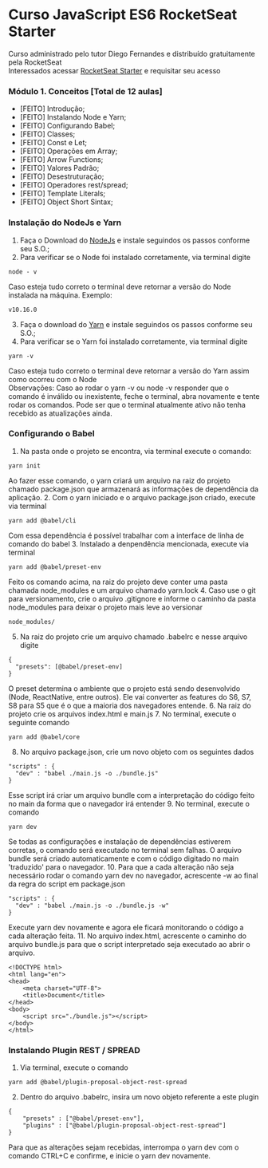 # Curso JavaScript ES6 RocketSeat Starter

Curso administrado pelo tutor Diego Fernandes e distribuído gratuitamente pela RocketSeat
<br>
Interessados acessar [RocketSeat Starter](https://rocketseat.com.br/starter) e requisitar seu acesso
<br>
### Módulo 1. Conceitos [Total de 12 aulas]

- [FEITO] Introdução;
- [FEITO] Instalando Node e Yarn;
- [FEITO] Configurando Babel;
- [FEITO] Classes;
- [FEITO] Const e Let;
- [FEITO] Operações em Array;
- [FEITO] Arrow Functions;
- [FEITO] Valores Padrão;
- [FEITO] Desestruturação;
- [FEITO] Operadores rest/spread;
- [FEITO] Template Literals;
- [FEITO] Object Short Sintax;

### Instalação do NodeJs e Yarn

1. Faça o Download do [NodeJs](https://nodejs.org/en/) e instale seguindos os passos conforme seu S.O.;
2. Para verificar se o Node foi instalado corretamente, via terminal digite
```
node - v
```
Caso esteja tudo correto o terminal deve retornar a versão do Node instalada na máquina. Exemplo:
```
v10.16.0
```
3. Faça o download do [Yarn](https://yarnpkg.com/pt-BR/) e instale seguindos os passos conforme seu S.O.;
4. Para verificar se o Yarn foi instalado corretamente, via terminal digite
```
yarn -v
```
Caso esteja tudo correto o terminal deve retornar a versão do Yarn assim como ocorreu com o Node
<br>
Observações: Caso ao rodar o yarn -v ou node -v responder que o comando é inválido ou inexistente, feche o terminal, abra novamente e tente rodar os comandos. Pode ser que o terminal atualmente ativo não tenha recebido as atualizações ainda.

### Configurando o Babel

1. Na pasta onde o projeto se encontra, via terminal execute o comando:
```
yarn init
```
Ao fazer esse comando, o yarn criará um arquivo na raiz do projeto chamado package.json que armazenará as informações de dependência da aplicação.
2. Com o yarn iniciado e o arquivo package.json criado, execute via terminal
```
yarn add @babel/cli
```
Com essa dependência é possível trabalhar com a interface de linha de comando do babel
3. Instalado a denpendência mencionada, execute via terminal
```
yarn add @babel/preset-env
```
Feito os comando acima, na raiz do projeto deve conter uma pasta chamada node_modules e um arquivo chamado yarn.lock
4. Caso use o git para versionamento, crie o arquivo .gitignore e informe o caminho da pasta node_modules para deixar o projeto mais leve ao versionar
```
node_modules/
```
5. Na raiz do projeto crie um arquivo chamado .babelrc e nesse arquivo digite
```
{
  "presets": [@babel/preset-env]
}
```
O preset determina o ambiente que o projeto está sendo desenvolvido (Node, ReactNative, entre outros). Ele vai converter as features do S6, S7, S8 para S5 que é o que a maioria dos navegadores entende.
6. Na raiz do projeto crie os arquivos index.html e main.js
7. No terminal, execute o seguinte comando
```
yarn add @babel/core
```
8. No arquivo package.json, crie um novo objeto com os seguintes dados
```
"scripts" : {
  "dev" : "babel ./main.js -o ./bundle.js"
}
```
Esse script irá criar um arquivo bundle com a interpretação do código feito no main da forma que o navegador irá entender
9. No terminal, execute o comando
```
yarn dev
```
Se todas as configurações e instalação de dependências estiverem corretas, o comando será executado no terminal sem falhas. O arquivo bundle será criado automaticamente e com o código digitado no main 'traduzido' para o navegador.
10. Para que a cada alteração não seja necessário rodar o comando yarn dev no navegador, acrescente -w ao final da regra do script em package.json
```
"scripts" : {
  "dev" : "babel ./main.js -o ./bundle.js -w"
}
```
Execute yarn dev novamente e agora ele ficará monitorando o código a cada alteração feita.
11. No arquivo index.html, acrescente o caminho do arquivo bundle.js para que o script interpretado seja executado ao abrir o arquivo.
```
<!DOCTYPE html>
<html lang="en">
<head>
	<meta charset="UTF-8">
	<title>Document</title>
</head>
<body>
	<script src="./bundle.js"></script>
</body>
</html>
```

### Instalando Plugin REST / SPREAD

1. Via terminal, execute o comando
```
yarn add @babel/plugin-proposal-object-rest-spread
```
2. Dentro do arquivo .babelrc, insira um novo objeto referente a este plugin
```
{
	"presets" : ["@babel/preset-env"],
	"plugins" : ["@babel/plugin-proposal-object-rest-spread"]
}
```
Para que as alterações sejam recebidas, interrompa o yarn dev com o comando CTRL+C e confirme, e inicie o yarn dev novamente.


